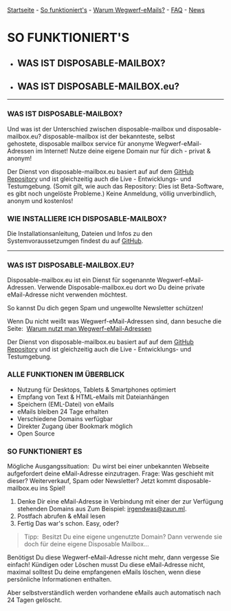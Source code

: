 [Startseite](https://gh.disposable-mailbox.eu/de/) - [So funktioniert's](https://gh.disposable-mailbox.eu/de/about.html) - [Warum Wegwerf-eMails?](https://gh.disposable-mailbox.eu/de/why.html) - [FAQ](https://gh.disposable-mailbox.eu/de/FAQ.html) - [News](https://gh.disposable-mailbox.eu/de/news.html) 

# SO FUNKTIONIERT'S

- ## WAS IST DISPOSABLE-MAILBOX?
- ## WAS IST DISPOSABLE-MAILBOX.eu?

---

### WAS IST DISPOSABLE-MAILBOX?
Und was ist der Unterschied zwischen disposable-mailbox und disposable-mailbox.eu? 
disposable-mailbox ist der bekannteste, selbst gehostete, disposable mailbox service für anonyme Wegwerf-eMail-Adressen im Internet! 
Nutze deine eigene Domain nur für dich - privat & anonym! 

Der Dienst von disposable-mailbox.eu basiert auf auf dem [GitHub Repository](https://github.com/pfeifferch/disposable-mailbox) und ist gleichzeitig auch die Live - Entwicklungs- und Testumgebung. (Somit gilt, wie auch das Repository: Dies ist Beta-Software, es gibt noch ungelöste Probleme.) 
Keine Anmeldung, völlig unverbindlich, anonym und kostenlos!

### WIE INSTALLIERE ICH DISPOSABLE-MAILBOX? 
Die Installationsanleitung, Dateien und Infos zu den Systemvoraussetzumgen findest du auf [GitHub](https://github.com/pfeifferch/disposable-mailbox).

---

### WAS IST DISPOSABLE-MAILBOX.EU?

Disposable-mailbox.eu ist ein Dienst für sogenannte Wegwerf-eMail-Adressen. 
Verwende Disposable-mailbox.eu dort wo Du deine private eMail-Adresse nicht verwenden möchtest.

So kannst Du dich gegen Spam und ungewollte Newsletter schützen!

Wenn Du nicht weißt was Wegwerf-eMail-Adressen sind, dann besuche die Seite: 
[Warum nutzt man Wegwerf-eMail-Adressen](https://gh.disposable-mailbox.eu/de/why.html) 

Der Dienst von disposable-mailbox.eu basiert auf auf dem [GitHub Repository](https://github.com/pfeifferch/disposable-mailbox) und ist gleichzeitig auch die Live - Entwicklungs- und Testumgebung.


### ALLE FUNKTIONEN IM ÜBERBLICK

- Nutzung für Desktops, Tablets & Smartphones optimiert
- Empfang von Text & HTML-eMails mit Dateianhängen
- Speichern (EML-Datei) von eMails
- eMails bleiben 24 Tage erhalten
- Verschiedene Domains verfügbar
- Direkter Zugang über Bookmark möglich
- Open Source 

### SO FUNKTIONIERT ES

Mögliche Ausgangssituation: 
 Du wirst bei einer unbekannten Webseite aufgefordert deine eMail-Adresse einzutragen. 
Frage: 
 Was geschieht mit dieser? Weiterverkauf, Spam oder Newsletter?
Jetzt kommt disposable-mailbox.eu ins Spiel!

1. Denke Dir eine eMail-Adresse in Verbindung mit einer der zur Verfügung stehenden Domains aus
   Zum Beispiel: irgendwas@zaun.ml.
2. Postfach abrufen & eMail lesen 
3. Fertig
Das war's schon. Easy, oder?

> Tipp:
> Besitzt Du eine eigene ungenutzte Domain? 
> Dann verwende sie doch für deine eigene Disposable Mailbox...


Benötigst Du diese Wegwerf-eMail-Adresse nicht mehr, dann vergesse Sie einfach! 
Kündigen oder Löschen musst Du diese eMail-Adresse nicht, 
maximal solltest Du deine empfangenen eMails löschen, wenn diese persönliche Informationen enthalten. 

Aber selbstverständlich werden vorhandene eMails auch automatisch nach 24 Tagen gelöscht.
